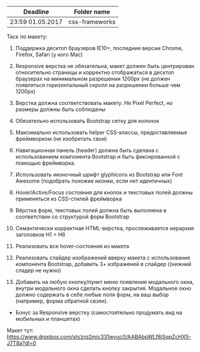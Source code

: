 | Deadline         | Folder name    |
| ---------------- | -------------- |
| 23:59 01.05.2017 | css-frameworks |

Таск по макету:

1. Поддержка десктоп браузеров IE10+, последние версии Chrome, Firefox, Safari (у кого Mac)

2. Responsive верстка не обязательна, макет должен быть центрирован относительно страницы и корректно отображаться в десктоп браузерах на минимальном разрешении 1200px (не должен появляться горизонтальный скролл на разрешении больше чем 1200px)

3. Верстка должна соответствовать макету. Не Pixel Perfect, но размеры должны быть соблюдены

4. Обязательно использовать Bootstrap сетку для колонок

5. Максимально использовать helper CSS-классы, предоставляемые фреймворком (не изобретать свои)

6. Навигационная панель (header) должна быть сделана с использованием компонента Bootstrap и быть фиксированной с помощью фреймворка.

7. Использовать иконочный шрифт glyphicons из Bootstrap или Font Awesome (подобрать похожие иконки, если нет идентичных)

8. Hover/Active/Focus состояния для кнопок и текстовых полей должны применяться из CSS-стилей фреймворка

9. Вёрстка форм, текстовых полей должна быть выполнена в соответствии со структурой форм Bootstrap

10. Семантически корректная HTML-верстка, прослеживается иерархия заголовков H1 > H6

11. Реализовать все hover-состояния из макета

12. Реализовать слайдер изображений вверху макета с использование компонента Bootstrap, добавить 3+ избражений в слайдер ((нижний сладер не нужно)

13. Добавить на любую кнопку/пункт меню появления модального окна, внутри модального окна сделать кнопку закрытия. Модальное окно должно содержать в себе любые поля форм, на ваш выбор (например, форма обратной свзяи).

- Бонус за Responsive верстку (самостоятельно продумать вид на мобильных и планшетах)

Макет тут: https://www.dropbox.com/sh/zrq2mic331wyuc0/AABAbpWLf8iSqpZcHX5-J7T8a?dl=0
